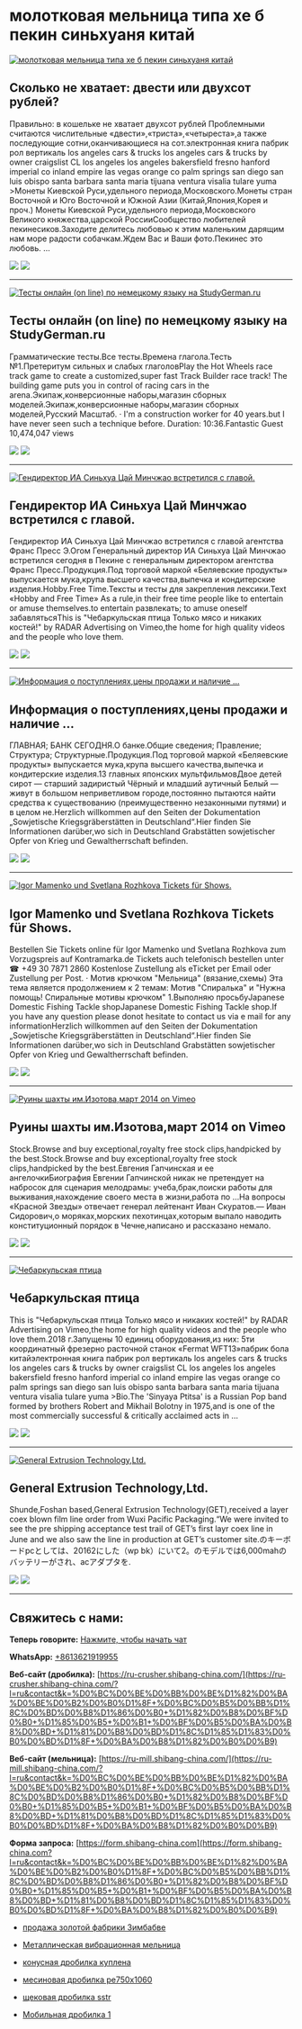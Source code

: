 # молотковая мельница типа хе б пекин синьхуаня китай

<a href="https://swt.shibang-china.com/?l=ru&img&k=%D0%BC%D0%BE%D0%BB%D0%BE%D1%82%D0%BA%D0%BE%D0%B2%D0%B0%D1%8F+%D0%BC%D0%B5%D0%BB%D1%8C%D0%BD%D0%B8%D1%86%D0%B0+%D1%82%D0%B8%D0%BF%D0%B0+%D1%85%D0%B5+%D0%B1+%D0%BF%D0%B5%D0%BA%D0%B8%D0%BD+%D1%81%D0%B8%D0%BD%D1%8C%D1%85%D1%83%D0%B0%D0%BD%D1%8F+%D0%BA%D0%B8%D1%82%D0%B0%D0%B9" target="_blank">![молотковая мельница типа хе б пекин синьхуаня китай](http://static.shibang-china.com/all-800x300/378.jpg)</a>

## Сколько не хватает: двести или двухсот рублей?
Правильно: в кошельке не хватает двухсот рублей Проблемными считаются числительные &#171;двести&#187;,&#171;триста&#187;,&#171;четыреста&#187;,а также последующие сотни,оканчивающиеся на сот.электронная книга пабрик рол вертикаль los angeles cars &amp; trucks los angeles cars &amp; trucks by owner craigslist CL los angeles los angeles bakersfield fresno hanford imperial co inland empire las vegas orange co palm springs san diego san luis obispo santa barbara santa maria tijuana ventura visalia tulare yuma &gt;Монеты Киевской Руси,удельного периода,Московского.Монеты стран Восточной и Юго Восточной и Южной Азии (Китай,Япония,Корея и проч.) Монеты Киевской Руси,удельного периода,Московского Великого княжества,царской РоссииСообщество любителей пекинесиков.Заходите делитесь любовью к этим маленьким дарящим нам море радости собачкам.Ждем Вас и Ваши фото.Пекинес это любовь. …


<a href="https://whatsapp.shibangsoft.com/WhatsApp.php" target="_blank" title="WhatsApp">![](http://static.shibang-china.com/icon/whatsapp.png)</a> <a href="https://swt.shibang-china.com/?l=ru&icon&k=%D0%BC%D0%BE%D0%BB%D0%BE%D1%82%D0%BA%D0%BE%D0%B2%D0%B0%D1%8F+%D0%BC%D0%B5%D0%BB%D1%8C%D0%BD%D0%B8%D1%86%D0%B0+%D1%82%D0%B8%D0%BF%D0%B0+%D1%85%D0%B5+%D0%B1+%D0%BF%D0%B5%D0%BA%D0%B8%D0%BD+%D1%81%D0%B8%D0%BD%D1%8C%D1%85%D1%83%D0%B0%D0%BD%D1%8F+%D0%BA%D0%B8%D1%82%D0%B0%D0%B9" target="_blank">![](http://static.shibang-china.com/icon/chat-ru.png)</a>

---

<a href="https://swt.shibang-china.com/?l=ru&img&k=%D0%BC%D0%BE%D0%BB%D0%BE%D1%82%D0%BA%D0%BE%D0%B2%D0%B0%D1%8F+%D0%BC%D0%B5%D0%BB%D1%8C%D0%BD%D0%B8%D1%86%D0%B0+%D1%82%D0%B8%D0%BF%D0%B0+%D1%85%D0%B5+%D0%B1+%D0%BF%D0%B5%D0%BA%D0%B8%D0%BD+%D1%81%D0%B8%D0%BD%D1%8C%D1%85%D1%83%D0%B0%D0%BD%D1%8F+%D0%BA%D0%B8%D1%82%D0%B0%D0%B9" target="_blank">![Тесты онлайн (on line) по немецкому языку на StudyGerman.ru](http://static.shibang-china.com/all-800x300/989.jpg)</a>

## Тесты онлайн (on line) по немецкому языку на StudyGerman.ru
Грамматические тесты.Все тесты.Времена глагола.Тесть №1.Претеритум сильных и слабых глаголовPlay the Hot Wheels race track game to create a customized,super fast Track Builder race track! The building game puts you in control of racing cars in the arena.Экипаж,конверсионные наборы,магазин сборных моделей.Экипаж,конверсионные наборы,магазин сборных моделей,Русский Масштаб.&nbsp;&#0183;&#32;I'm a construction worker for 40 years.but I have never seen such a technique before. Duration: 10:36.Fantastic Guest 10,474,047 views


<a href="https://whatsapp.shibangsoft.com/WhatsApp.php" target="_blank" title="WhatsApp">![](http://static.shibang-china.com/icon/whatsapp.png)</a> <a href="https://swt.shibang-china.com/?l=ru&icon&k=%D0%BC%D0%BE%D0%BB%D0%BE%D1%82%D0%BA%D0%BE%D0%B2%D0%B0%D1%8F+%D0%BC%D0%B5%D0%BB%D1%8C%D0%BD%D0%B8%D1%86%D0%B0+%D1%82%D0%B8%D0%BF%D0%B0+%D1%85%D0%B5+%D0%B1+%D0%BF%D0%B5%D0%BA%D0%B8%D0%BD+%D1%81%D0%B8%D0%BD%D1%8C%D1%85%D1%83%D0%B0%D0%BD%D1%8F+%D0%BA%D0%B8%D1%82%D0%B0%D0%B9" target="_blank">![](http://static.shibang-china.com/icon/chat-ru.png)</a>

---

<a href="https://swt.shibang-china.com/?l=ru&img&k=%D0%BC%D0%BE%D0%BB%D0%BE%D1%82%D0%BA%D0%BE%D0%B2%D0%B0%D1%8F+%D0%BC%D0%B5%D0%BB%D1%8C%D0%BD%D0%B8%D1%86%D0%B0+%D1%82%D0%B8%D0%BF%D0%B0+%D1%85%D0%B5+%D0%B1+%D0%BF%D0%B5%D0%BA%D0%B8%D0%BD+%D1%81%D0%B8%D0%BD%D1%8C%D1%85%D1%83%D0%B0%D0%BD%D1%8F+%D0%BA%D0%B8%D1%82%D0%B0%D0%B9" target="_blank">![Гендиректор ИА Синьхуа Цай Минчжао встретился с главой.](http://static.shibang-china.com/all-800x300/1494.jpg)</a>

## Гендиректор ИА Синьхуа Цай Минчжао встретился с главой.
Гендиректор ИА Синьхуа Цай Минчжао встретился с главой агентства Франс Пресс Э.Огом Генеральный директор ИА Синьхуа Цай Минчжао встретился сегодня в Пекине с генеральным директором агентства Франс Пресс.Продукция.Под торговой маркой &#171;Беляевские продукты&#187; выпускается мука,крупа высшего качества,выпечка и кондитерские изделия.Hobby.Free Time.Тексты и тесты для закрепления лексики.Text &#171;Hobby and Free Time&#187; As a rule,in their free time people like to entertain or amuse themselves.to entertain развлекать; to amuse oneself забавлятьсяThis is &quot;Чебаркульская птица Только мясо и никаких костей!&quot; by RADAR Advertising on Vimeo,the home for high quality videos and the people who love them.


<a href="https://whatsapp.shibangsoft.com/WhatsApp.php" target="_blank" title="WhatsApp">![](http://static.shibang-china.com/icon/whatsapp.png)</a> <a href="https://swt.shibang-china.com/?l=ru&icon&k=%D0%BC%D0%BE%D0%BB%D0%BE%D1%82%D0%BA%D0%BE%D0%B2%D0%B0%D1%8F+%D0%BC%D0%B5%D0%BB%D1%8C%D0%BD%D0%B8%D1%86%D0%B0+%D1%82%D0%B8%D0%BF%D0%B0+%D1%85%D0%B5+%D0%B1+%D0%BF%D0%B5%D0%BA%D0%B8%D0%BD+%D1%81%D0%B8%D0%BD%D1%8C%D1%85%D1%83%D0%B0%D0%BD%D1%8F+%D0%BA%D0%B8%D1%82%D0%B0%D0%B9" target="_blank">![](http://static.shibang-china.com/icon/chat-ru.png)</a>

---

<a href="https://swt.shibang-china.com/?l=ru&img&k=%D0%BC%D0%BE%D0%BB%D0%BE%D1%82%D0%BA%D0%BE%D0%B2%D0%B0%D1%8F+%D0%BC%D0%B5%D0%BB%D1%8C%D0%BD%D0%B8%D1%86%D0%B0+%D1%82%D0%B8%D0%BF%D0%B0+%D1%85%D0%B5+%D0%B1+%D0%BF%D0%B5%D0%BA%D0%B8%D0%BD+%D1%81%D0%B8%D0%BD%D1%8C%D1%85%D1%83%D0%B0%D0%BD%D1%8F+%D0%BA%D0%B8%D1%82%D0%B0%D0%B9" target="_blank">![Информация о поступлениях,цены продажи и наличие …](http://static.shibang-china.com/all-800x300/1318.jpg)</a>

## Информация о поступлениях,цены продажи и наличие …
ГЛАВНАЯ; БАНК СЕГОДНЯ.О банке.Общие сведения; Правление; Структура; Структурные.Продукция.Под торговой маркой &#171;Беляевские продукты&#187; выпускается мука,крупа высшего качества,выпечка и кондитерские изделия.13 главных японских мультфильмовДвое детей сирот — старший задиристый Чёрный и младший аутичный Белый — живут в большом неприветливом городе,постоянно пытаются найти средства к существованию (преимущественно незаконными путями) и в целом не.Herzlich willkommen auf den Seiten der Dokumentation „Sowjetische Kriegsgr&#228;berst&#228;tten in Deutschland“.Hier finden Sie Informationen dar&#252;ber,wo sich in Deutschland Grabst&#228;tten sowjetischer Opfer von Krieg und Gewaltherrschaft befinden.


<a href="https://whatsapp.shibangsoft.com/WhatsApp.php" target="_blank" title="WhatsApp">![](http://static.shibang-china.com/icon/whatsapp.png)</a> <a href="https://swt.shibang-china.com/?l=ru&icon&k=%D0%BC%D0%BE%D0%BB%D0%BE%D1%82%D0%BA%D0%BE%D0%B2%D0%B0%D1%8F+%D0%BC%D0%B5%D0%BB%D1%8C%D0%BD%D0%B8%D1%86%D0%B0+%D1%82%D0%B8%D0%BF%D0%B0+%D1%85%D0%B5+%D0%B1+%D0%BF%D0%B5%D0%BA%D0%B8%D0%BD+%D1%81%D0%B8%D0%BD%D1%8C%D1%85%D1%83%D0%B0%D0%BD%D1%8F+%D0%BA%D0%B8%D1%82%D0%B0%D0%B9" target="_blank">![](http://static.shibang-china.com/icon/chat-ru.png)</a>

---

<a href="https://swt.shibang-china.com/?l=ru&img&k=%D0%BC%D0%BE%D0%BB%D0%BE%D1%82%D0%BA%D0%BE%D0%B2%D0%B0%D1%8F+%D0%BC%D0%B5%D0%BB%D1%8C%D0%BD%D0%B8%D1%86%D0%B0+%D1%82%D0%B8%D0%BF%D0%B0+%D1%85%D0%B5+%D0%B1+%D0%BF%D0%B5%D0%BA%D0%B8%D0%BD+%D1%81%D0%B8%D0%BD%D1%8C%D1%85%D1%83%D0%B0%D0%BD%D1%8F+%D0%BA%D0%B8%D1%82%D0%B0%D0%B9" target="_blank">![Igor Mamenko und Svetlana Rozhkova Tickets f&#252;r Shows.](http://static.shibang-china.com/all-800x300/1402.jpg)</a>

## Igor Mamenko und Svetlana Rozhkova Tickets f&#252;r Shows.
Bestellen Sie Tickets online f&#252;r Igor Mamenko und Svetlana Rozhkova zum Vorzugspreis auf Kontramarka.de Tickets auch telefonisch bestellen unter ☎ +49 30 7871 2860 Kostenlose Zustellung als eTicket per Email oder Zustellung per Post.&nbsp;&#0183;&#32;Мотив крючком &quot;Мельница&quot; (вязание,схемы) Эта тема является продолжением к 2 темам: Мотив &quot;Спиралька&quot; и &quot;Нужна помощь! Спиральные мотивы крючком&quot; 1.Выполняю просьбуJapanese Domestic Fishing Tackle shopJapanese Domestic Fishing Tackle shop.If you have any question please donot hesitate to contact us via e mail for any informationHerzlich willkommen auf den Seiten der Dokumentation „Sowjetische Kriegsgr&#228;berst&#228;tten in Deutschland“.Hier finden Sie Informationen dar&#252;ber,wo sich in Deutschland Grabst&#228;tten sowjetischer Opfer von Krieg und Gewaltherrschaft befinden.


<a href="https://whatsapp.shibangsoft.com/WhatsApp.php" target="_blank" title="WhatsApp">![](http://static.shibang-china.com/icon/whatsapp.png)</a> <a href="https://swt.shibang-china.com/?l=ru&icon&k=%D0%BC%D0%BE%D0%BB%D0%BE%D1%82%D0%BA%D0%BE%D0%B2%D0%B0%D1%8F+%D0%BC%D0%B5%D0%BB%D1%8C%D0%BD%D0%B8%D1%86%D0%B0+%D1%82%D0%B8%D0%BF%D0%B0+%D1%85%D0%B5+%D0%B1+%D0%BF%D0%B5%D0%BA%D0%B8%D0%BD+%D1%81%D0%B8%D0%BD%D1%8C%D1%85%D1%83%D0%B0%D0%BD%D1%8F+%D0%BA%D0%B8%D1%82%D0%B0%D0%B9" target="_blank">![](http://static.shibang-china.com/icon/chat-ru.png)</a>

---

<a href="https://swt.shibang-china.com/?l=ru&img&k=%D0%BC%D0%BE%D0%BB%D0%BE%D1%82%D0%BA%D0%BE%D0%B2%D0%B0%D1%8F+%D0%BC%D0%B5%D0%BB%D1%8C%D0%BD%D0%B8%D1%86%D0%B0+%D1%82%D0%B8%D0%BF%D0%B0+%D1%85%D0%B5+%D0%B1+%D0%BF%D0%B5%D0%BA%D0%B8%D0%BD+%D1%81%D0%B8%D0%BD%D1%8C%D1%85%D1%83%D0%B0%D0%BD%D1%8F+%D0%BA%D0%B8%D1%82%D0%B0%D0%B9" target="_blank">![Руины шахты им.Изотова,март 2014 on Vimeo](http://static.shibang-china.com/all-800x300/187.jpg)</a>

## Руины шахты им.Изотова,март 2014 on Vimeo
Stock.Browse and buy exceptional,royalty free stock clips,handpicked by the best.Stock.Browse and buy exceptional,royalty free stock clips,handpicked by the best.Евгения Гапчинская и ее ангелочкиБиография Евгении Гапчинской никак не претендует на набросок для сценария мелодрамы: учеба,брак,поиски работы для выживания,нахождение своего места в жизни,работа по …На вопросы &#171;Красной Звезды&#187; отвечает генерал лейтенант Иван Скуратов.— Иван Сидорович,о моряках,морских пехотинцах,которым выпало наводить конституционный порядок в Чечне,написано и рассказано немало.


<a href="https://whatsapp.shibangsoft.com/WhatsApp.php" target="_blank" title="WhatsApp">![](http://static.shibang-china.com/icon/whatsapp.png)</a> <a href="https://swt.shibang-china.com/?l=ru&icon&k=%D0%BC%D0%BE%D0%BB%D0%BE%D1%82%D0%BA%D0%BE%D0%B2%D0%B0%D1%8F+%D0%BC%D0%B5%D0%BB%D1%8C%D0%BD%D0%B8%D1%86%D0%B0+%D1%82%D0%B8%D0%BF%D0%B0+%D1%85%D0%B5+%D0%B1+%D0%BF%D0%B5%D0%BA%D0%B8%D0%BD+%D1%81%D0%B8%D0%BD%D1%8C%D1%85%D1%83%D0%B0%D0%BD%D1%8F+%D0%BA%D0%B8%D1%82%D0%B0%D0%B9" target="_blank">![](http://static.shibang-china.com/icon/chat-ru.png)</a>

---

<a href="https://swt.shibang-china.com/?l=ru&img&k=%D0%BC%D0%BE%D0%BB%D0%BE%D1%82%D0%BA%D0%BE%D0%B2%D0%B0%D1%8F+%D0%BC%D0%B5%D0%BB%D1%8C%D0%BD%D0%B8%D1%86%D0%B0+%D1%82%D0%B8%D0%BF%D0%B0+%D1%85%D0%B5+%D0%B1+%D0%BF%D0%B5%D0%BA%D0%B8%D0%BD+%D1%81%D0%B8%D0%BD%D1%8C%D1%85%D1%83%D0%B0%D0%BD%D1%8F+%D0%BA%D0%B8%D1%82%D0%B0%D0%B9" target="_blank">![Чебаркульская птица](http://static.shibang-china.com/all-800x300/990.jpg)</a>

## Чебаркульская птица
This is &quot;Чебаркульская птица Только мясо и никаких костей!&quot; by RADAR Advertising on Vimeo,the home for high quality videos and the people who love them.2018 г.Запущены 10 единиц оборудования,из них: 5ти координатный фрезерно расточной станок &#171;Fermat WFT13&#187;пабрик бола китайэлектронная книга пабрик рол вертикаль los angeles cars &amp; trucks los angeles cars &amp; trucks by owner craigslist CL los angeles los angeles bakersfield fresno hanford imperial co inland empire las vegas orange co palm springs san diego san luis obispo santa barbara santa maria tijuana ventura visalia tulare yuma &gt;Bio.The 'Sinyaya Ptitsa' is a Russian Pop band formed by brothers Robert and Mikhail Bolotny in 1975,and is one of the most commercially successful &amp; critically acclaimed acts in …


<a href="https://whatsapp.shibangsoft.com/WhatsApp.php" target="_blank" title="WhatsApp">![](http://static.shibang-china.com/icon/whatsapp.png)</a> <a href="https://swt.shibang-china.com/?l=ru&icon&k=%D0%BC%D0%BE%D0%BB%D0%BE%D1%82%D0%BA%D0%BE%D0%B2%D0%B0%D1%8F+%D0%BC%D0%B5%D0%BB%D1%8C%D0%BD%D0%B8%D1%86%D0%B0+%D1%82%D0%B8%D0%BF%D0%B0+%D1%85%D0%B5+%D0%B1+%D0%BF%D0%B5%D0%BA%D0%B8%D0%BD+%D1%81%D0%B8%D0%BD%D1%8C%D1%85%D1%83%D0%B0%D0%BD%D1%8F+%D0%BA%D0%B8%D1%82%D0%B0%D0%B9" target="_blank">![](http://static.shibang-china.com/icon/chat-ru.png)</a>

---

<a href="https://swt.shibang-china.com/?l=ru&img&k=%D0%BC%D0%BE%D0%BB%D0%BE%D1%82%D0%BA%D0%BE%D0%B2%D0%B0%D1%8F+%D0%BC%D0%B5%D0%BB%D1%8C%D0%BD%D0%B8%D1%86%D0%B0+%D1%82%D0%B8%D0%BF%D0%B0+%D1%85%D0%B5+%D0%B1+%D0%BF%D0%B5%D0%BA%D0%B8%D0%BD+%D1%81%D0%B8%D0%BD%D1%8C%D1%85%D1%83%D0%B0%D0%BD%D1%8F+%D0%BA%D0%B8%D1%82%D0%B0%D0%B9" target="_blank">![General Extrusion Technology,Ltd.](http://static.shibang-china.com/all-800x300/1394.jpg)</a>

## General Extrusion Technology,Ltd.
Shunde,Foshan based,General Extrusion Technology(GET),received a layer coex blown film line order from Wuxi Pacific Packaging.“We were invited to see the pre shipping acceptance test trail of GET’s first layr coex line in June and we also saw the line in production at GET’s customer site.のキーボードpcとしては、20162にした（wp bk）にいて2。のモデルでは6,000mahのバッテリーがされ、acアダプタを.

<a href="https://whatsapp.shibangsoft.com/WhatsApp.php" target="_blank" title="WhatsApp">![](http://static.shibang-china.com/icon/whatsapp.png)</a> <a href="https://swt.shibang-china.com/?l=ru&icon&k=%D0%BC%D0%BE%D0%BB%D0%BE%D1%82%D0%BA%D0%BE%D0%B2%D0%B0%D1%8F+%D0%BC%D0%B5%D0%BB%D1%8C%D0%BD%D0%B8%D1%86%D0%B0+%D1%82%D0%B8%D0%BF%D0%B0+%D1%85%D0%B5+%D0%B1+%D0%BF%D0%B5%D0%BA%D0%B8%D0%BD+%D1%81%D0%B8%D0%BD%D1%8C%D1%85%D1%83%D0%B0%D0%BD%D1%8F+%D0%BA%D0%B8%D1%82%D0%B0%D0%B9" target="_blank">![](http://static.shibang-china.com/icon/chat-ru.png)</a>

---
## Свяжитесь с нами:

**Теперь говорите:** [Нажмите, чтобы начать чат](https://swt.shibang-china.com?l=ru&contact&k=%D0%BC%D0%BE%D0%BB%D0%BE%D1%82%D0%BA%D0%BE%D0%B2%D0%B0%D1%8F+%D0%BC%D0%B5%D0%BB%D1%8C%D0%BD%D0%B8%D1%86%D0%B0+%D1%82%D0%B8%D0%BF%D0%B0+%D1%85%D0%B5+%D0%B1+%D0%BF%D0%B5%D0%BA%D0%B8%D0%BD+%D1%81%D0%B8%D0%BD%D1%8C%D1%85%D1%83%D0%B0%D0%BD%D1%8F+%D0%BA%D0%B8%D1%82%D0%B0%D0%B9)

**WhatsApp:**  [+8613621919955](https://whatsapp.shibangsoft.com/WhatsApp.php)

**Веб-сайт (дробилка):** [https://ru-crusher.shibang-china.com/](https://ru-crusher.shibang-china.com/?l=ru&contact&k=%D0%BC%D0%BE%D0%BB%D0%BE%D1%82%D0%BA%D0%BE%D0%B2%D0%B0%D1%8F+%D0%BC%D0%B5%D0%BB%D1%8C%D0%BD%D0%B8%D1%86%D0%B0+%D1%82%D0%B8%D0%BF%D0%B0+%D1%85%D0%B5+%D0%B1+%D0%BF%D0%B5%D0%BA%D0%B8%D0%BD+%D1%81%D0%B8%D0%BD%D1%8C%D1%85%D1%83%D0%B0%D0%BD%D1%8F+%D0%BA%D0%B8%D1%82%D0%B0%D0%B9)

**Веб-сайт (мельница):** [https://ru-mill.shibang-china.com/](https://ru-mill.shibang-china.com/?l=ru&contact&k=%D0%BC%D0%BE%D0%BB%D0%BE%D1%82%D0%BA%D0%BE%D0%B2%D0%B0%D1%8F+%D0%BC%D0%B5%D0%BB%D1%8C%D0%BD%D0%B8%D1%86%D0%B0+%D1%82%D0%B8%D0%BF%D0%B0+%D1%85%D0%B5+%D0%B1+%D0%BF%D0%B5%D0%BA%D0%B8%D0%BD+%D1%81%D0%B8%D0%BD%D1%8C%D1%85%D1%83%D0%B0%D0%BD%D1%8F+%D0%BA%D0%B8%D1%82%D0%B0%D0%B9)

**Форма запроса:** [https://form.shibang-china.com](https://form.shibang-china.com?l=ru&contact&k=%D0%BC%D0%BE%D0%BB%D0%BE%D1%82%D0%BA%D0%BE%D0%B2%D0%B0%D1%8F+%D0%BC%D0%B5%D0%BB%D1%8C%D0%BD%D0%B8%D1%86%D0%B0+%D1%82%D0%B8%D0%BF%D0%B0+%D1%85%D0%B5+%D0%B1+%D0%BF%D0%B5%D0%BA%D0%B8%D0%BD+%D1%81%D0%B8%D0%BD%D1%8C%D1%85%D1%83%D0%B0%D0%BD%D1%8F+%D0%BA%D0%B8%D1%82%D0%B0%D0%B9)

* [продажа золотой фабрики Зимбабве](../125/%D0%BF%D1%80%D0%BE%D0%B4%D0%B0%D0%B6%D0%B0%20%D0%B7%D0%BE%D0%BB%D0%BE%D1%82%D0%BE%D0%B9%20%D1%84%D0%B0%D0%B1%D1%80%D0%B8%D0%BA%D0%B8%20%D0%97%D0%B8%D0%BC%D0%B1%D0%B0%D0%B1%D0%B2%D0%B5.md)

* [Металлическая вибрационная мельница](../125/%D0%9C%D0%B5%D1%82%D0%B0%D0%BB%D0%BB%D0%B8%D1%87%D0%B5%D1%81%D0%BA%D0%B0%D1%8F%20%D0%B2%D0%B8%D0%B1%D1%80%D0%B0%D1%86%D0%B8%D0%BE%D0%BD%D0%BD%D0%B0%D1%8F%20%D0%BC%D0%B5%D0%BB%D1%8C%D0%BD%D0%B8%D1%86%D0%B0.md)

* [конусная дробилка куплена](../125/%D0%BA%D0%BE%D0%BD%D1%83%D1%81%D0%BD%D0%B0%D1%8F%20%D0%B4%D1%80%D0%BE%D0%B1%D0%B8%D0%BB%D0%BA%D0%B0%20%D0%BA%D1%83%D0%BF%D0%BB%D0%B5%D0%BD%D0%B0.md)

* [месиновая дробилка pe750x1060](../123/%D0%BC%D0%B5%D1%81%D0%B8%D0%BD%D0%BE%D0%B2%D0%B0%D1%8F%20%D0%B4%D1%80%D0%BE%D0%B1%D0%B8%D0%BB%D0%BA%D0%B0%20pe750x1060.md)

* [щековая дробилка sstr](../121/%D1%89%D0%B5%D0%BA%D0%BE%D0%B2%D0%B0%D1%8F%20%D0%B4%D1%80%D0%BE%D0%B1%D0%B8%D0%BB%D0%BA%D0%B0%20sstr.md)

* [Мобильная дробилка 1](../122/%D0%9C%D0%BE%D0%B1%D0%B8%D0%BB%D1%8C%D0%BD%D0%B0%D1%8F%20%D0%B4%D1%80%D0%BE%D0%B1%D0%B8%D0%BB%D0%BA%D0%B0%201.md)